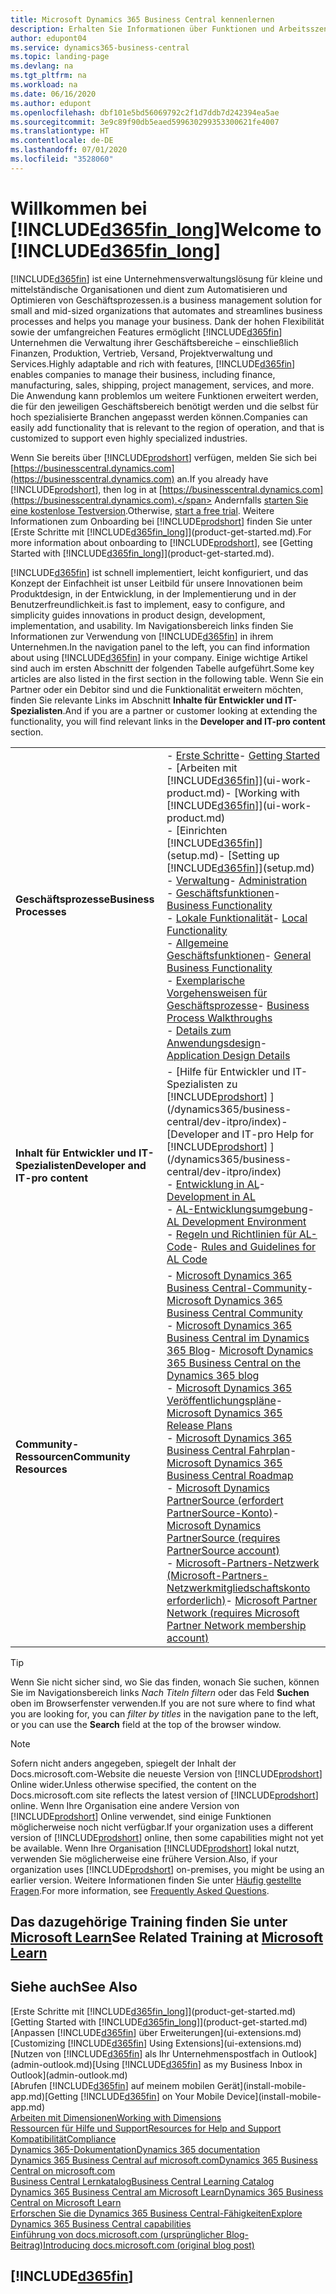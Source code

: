 ```yaml
---
title: Microsoft Dynamics 365 Business Central kennenlernen
description: Erhalten Sie Informationen über Funktionen und Arbeitsszenarien in Business Central, einer Unternehmensverwaltungslösung für kleine und mittelständische Organisationen.
author: edupont04
ms.service: dynamics365-business-central
ms.topic: landing-page
ms.devlang: na
ms.tgt_pltfrm: na
ms.workload: na
ms.date: 06/16/2020
ms.author: edupont
ms.openlocfilehash: dbf101e5bd56069792c2f1d7ddb7d242394ea5ae
ms.sourcegitcommit: 3e9c89f90db5eaed599630299353300621fe4007
ms.translationtype: HT
ms.contentlocale: de-DE
ms.lasthandoff: 07/01/2020
ms.locfileid: "3528060"
---
```

# <a name="welcome-to-d365fin_long"></a><span data-ttu-id="00d8c-103">Willkommen bei [!INCLUDE[d365fin_long](includes/d365fin_long_md.md)]</span><span class="sxs-lookup"><span data-stu-id="00d8c-103">Welcome to [!INCLUDE[d365fin_long](includes/d365fin_long_md.md)]</span></span>

[!INCLUDE[d365fin](includes/d365fin_md.md)] <span data-ttu-id="00d8c-104">ist eine Unternehmensverwaltungslösung für kleine und mittelständische Organisationen und dient zum Automatisieren und Optimieren von Geschäftsprozessen.</span><span class="sxs-lookup"><span data-stu-id="00d8c-104">is a business management solution for small and mid-sized organizations that automates and streamlines business processes and helps you manage your business.</span></span> <span data-ttu-id="00d8c-105">Dank der hohen Flexibilität sowie der umfangreichen Features ermöglicht [!INCLUDE[d365fin](includes/d365fin_md.md)] Unternehmen die Verwaltung ihrer Geschäftsbereiche – einschließlich Finanzen, Produktion, Vertrieb, Versand, Projektverwaltung und Services.</span><span class="sxs-lookup"><span data-stu-id="00d8c-105">Highly adaptable and rich with features, [!INCLUDE[d365fin](includes/d365fin_md.md)] enables companies to manage their business, including finance, manufacturing, sales, shipping, project management, services, and more.</span></span> <span data-ttu-id="00d8c-106">Die Anwendung kann problemlos um weitere Funktionen erweitert werden, die für den jeweiligen Geschäftsbereich benötigt werden und die selbst für hoch spezialisierte Branchen angepasst werden können.</span><span class="sxs-lookup"><span data-stu-id="00d8c-106">Companies can easily add functionality that is relevant to the region of operation, and that is customized to support even highly specialized industries.</span></span>

<span data-ttu-id="00d8c-107">Wenn Sie bereits über [!INCLUDE[prodshort](includes/prodshort.md)] verfügen, melden Sie sich bei [https://businesscentral.dynamics.com](https://businesscentral.dynamics.com) an.</span><span class="sxs-lookup"><span data-stu-id="00d8c-107">If you already have [!INCLUDE[prodshort](includes/prodshort.md)], then log in at [https://businesscentral.dynamics.com](https://businesscentral.dynamics.com).</span></span> <span data-ttu-id="00d8c-108">Andernfalls [starten Sie eine kostenlose Testversion](https://go.microsoft.com/fwlink/?linkid=847861).</span><span class="sxs-lookup"><span data-stu-id="00d8c-108">Otherwise, [start a free trial](https://go.microsoft.com/fwlink/?linkid=847861).</span></span> <span data-ttu-id="00d8c-109">Weitere Informationen zum Onboarding bei [!INCLUDE[prodshort](includes/prodshort.md)] finden Sie unter [Erste Schritte mit [!INCLUDE[d365fin_long](includes/d365fin_long_md.md)]](product-get-started.md).</span><span class="sxs-lookup"><span data-stu-id="00d8c-109">For more information about onboarding to [!INCLUDE[prodshort](includes/prodshort.md)], see [Getting Started with [!INCLUDE[d365fin_long](includes/d365fin_long_md.md)]](product-get-started.md).</span></span>  

[!INCLUDE[d365fin](includes/d365fin_md.md)] <span data-ttu-id="00d8c-110">ist schnell implementiert, leicht konfiguriert, und das Konzept der Einfachheit ist unser Leitbild für unsere Innovationen beim Produktdesign, in der Entwicklung, in der Implementierung und in der Benutzerfreundlichkeit.</span><span class="sxs-lookup"><span data-stu-id="00d8c-110">is fast to implement, easy to configure, and simplicity guides innovations in product design, development, implementation, and usability.</span></span> <span data-ttu-id="00d8c-111">Im Navigationsbereich links finden Sie Informationen zur Verwendung von [!INCLUDE[d365fin](includes/d365fin_md.md)] in ihrem Unternehmen.</span><span class="sxs-lookup"><span data-stu-id="00d8c-111">In the navigation panel to the left, you can find information about using [!INCLUDE[d365fin](includes/d365fin_md.md)] in your company.</span></span> <span data-ttu-id="00d8c-112">Einige wichtige Artikel sind auch im ersten Abschnitt der folgenden Tabelle aufgeführt.</span><span class="sxs-lookup"><span data-stu-id="00d8c-112">Some key articles are also listed in the first section in the following table.</span></span> <span data-ttu-id="00d8c-113">Wenn Sie ein Partner oder ein Debitor sind und die Funktionalität erweitern möchten, finden Sie relevante Links im Abschnitt **Inhalte für Entwickler und IT-Spezialisten**.</span><span class="sxs-lookup"><span data-stu-id="00d8c-113">And if you are a partner or customer looking at extending the functionality, you will find relevant links in the **Developer and IT-pro content** section.</span></span>  

|||  
|-|-|  
|<span data-ttu-id="00d8c-114">**Geschäftsprozesse**</span><span class="sxs-lookup"><span data-stu-id="00d8c-114">**Business Processes**</span></span>|<span data-ttu-id="00d8c-115">-   [Erste Schritte](product-get-started.md)</span><span class="sxs-lookup"><span data-stu-id="00d8c-115">-   [Getting Started](product-get-started.md)</span></span><br /><span data-ttu-id="00d8c-116">-   [Arbeiten mit [!INCLUDE[d365fin](includes/d365fin_md.md)]](ui-work-product.md)</span><span class="sxs-lookup"><span data-stu-id="00d8c-116">-   [Working with [!INCLUDE[d365fin](includes/d365fin_md.md)]](ui-work-product.md)</span></span><br /><span data-ttu-id="00d8c-117">-   [Einrichten [!INCLUDE[d365fin](includes/d365fin_md.md)]](setup.md)</span><span class="sxs-lookup"><span data-stu-id="00d8c-117">-   [Setting up [!INCLUDE[d365fin](includes/d365fin_md.md)]](setup.md)</span></span><br /><span data-ttu-id="00d8c-118">-   [Verwaltung](admin-setup-and-administration.md)</span><span class="sxs-lookup"><span data-stu-id="00d8c-118">-   [Administration](admin-setup-and-administration.md)</span></span><br /><span data-ttu-id="00d8c-119">-   [Geschäftsfunktionen](across-business-functionality.md)</span><span class="sxs-lookup"><span data-stu-id="00d8c-119">-   [Business Functionality](across-business-functionality.md)</span></span><br /><span data-ttu-id="00d8c-120">-   [Lokale Funktionalität](LocalFunctionality/Austria/austria-local-functionality.md)</span><span class="sxs-lookup"><span data-stu-id="00d8c-120">-   [Local Functionality](LocalFunctionality/Austria/austria-local-functionality.md)</span></span><br /><span data-ttu-id="00d8c-121">-   [Allgemeine Geschäftsfunktionen](ui-across-business-areas.md)</span><span class="sxs-lookup"><span data-stu-id="00d8c-121">-   [General Business Functionality](ui-across-business-areas.md)</span></span><br /><span data-ttu-id="00d8c-122">-   [Exemplarische Vorgehensweisen für Geschäftsprozesse](walkthrough-business-process-walkthroughs.md)</span><span class="sxs-lookup"><span data-stu-id="00d8c-122">-   [Business Process Walkthroughs](walkthrough-business-process-walkthroughs.md)</span></span><br /><span data-ttu-id="00d8c-123">-   [Details zum Anwendungsdesign](design-details-application-design.md)</span><span class="sxs-lookup"><span data-stu-id="00d8c-123">-   [Application Design Details](design-details-application-design.md)</span></span>|  
|<span data-ttu-id="00d8c-124">**Inhalt für Entwickler und IT-Spezialisten**</span><span class="sxs-lookup"><span data-stu-id="00d8c-124">**Developer and IT-pro content**</span></span>|<span data-ttu-id="00d8c-125">-   [Hilfe für Entwickler und IT-Spezialisten zu [!INCLUDE[prodshort](includes/prodshort.md)] ](/dynamics365/business-central/dev-itpro/index)</span><span class="sxs-lookup"><span data-stu-id="00d8c-125">-   [Developer and IT-pro Help for [!INCLUDE[prodshort](includes/prodshort.md)] ](/dynamics365/business-central/dev-itpro/index)</span></span><br /><span data-ttu-id="00d8c-126">-   [Entwicklung in AL](/dynamics365/business-central/dev-itpro/developer/devenv-dev-overview)</span><span class="sxs-lookup"><span data-stu-id="00d8c-126">-   [Development in AL](/dynamics365/business-central/dev-itpro/developer/devenv-dev-overview)</span></span><br /><span data-ttu-id="00d8c-127">-   [AL-Entwicklungsumgebung](/dynamics365/business-central/dev-itpro/developer/devenv-reference-overview)</span><span class="sxs-lookup"><span data-stu-id="00d8c-127">-   [AL Development Environment](/dynamics365/business-central/dev-itpro/developer/devenv-reference-overview)</span></span><br /><span data-ttu-id="00d8c-128">-   [Regeln und Richtlinien für AL-Code](/dynamics365/business-central/dev-itpro/compliance/apptest-overview)</span><span class="sxs-lookup"><span data-stu-id="00d8c-128">-   [Rules and Guidelines for AL Code](/dynamics365/business-central/dev-itpro/compliance/apptest-overview)</span></span>|  
|<span data-ttu-id="00d8c-129">**Community-Ressourcen**</span><span class="sxs-lookup"><span data-stu-id="00d8c-129">**Community Resources**</span></span>|<span data-ttu-id="00d8c-130">-   [Microsoft Dynamics 365 Business Central-Community](https://community.dynamics.com/business)</span><span class="sxs-lookup"><span data-stu-id="00d8c-130">-   [Microsoft Dynamics 365 Business Central Community](https://community.dynamics.com/business)</span></span><br /><span data-ttu-id="00d8c-131">-   [Microsoft Dynamics 365 Business Central im Dynamics 365 Blog](https://cloudblogs.microsoft.com/dynamics365/it/product/business-central/)</span><span class="sxs-lookup"><span data-stu-id="00d8c-131">-   [Microsoft Dynamics 365 Business Central on the Dynamics 365 blog](https://cloudblogs.microsoft.com/dynamics365/it/product/business-central/)</span></span><br /><span data-ttu-id="00d8c-132">-   [Microsoft Dynamics 365 Veröffentlichungspläne](https://go.microsoft.com/fwlink/?linkid=2047422)</span><span class="sxs-lookup"><span data-stu-id="00d8c-132">-   [Microsoft Dynamics 365 Release Plans](https://go.microsoft.com/fwlink/?linkid=2047422)</span></span><br /><span data-ttu-id="00d8c-133">-   [Microsoft Dynamics 365 Business Central Fahrplan](https://dynamics.microsoft.com/roadmap/business-central/)</span><span class="sxs-lookup"><span data-stu-id="00d8c-133">-   [Microsoft Dynamics 365 Business Central Roadmap](https://dynamics.microsoft.com/roadmap/business-central/)</span></span><br /><span data-ttu-id="00d8c-134">-   [Microsoft Dynamics PartnerSource \(erfordert PartnerSource-Konto\)](https://mbs.microsoft.com/partnersource)</span><span class="sxs-lookup"><span data-stu-id="00d8c-134">-   [Microsoft Dynamics PartnerSource \(requires PartnerSource account\)](https://mbs.microsoft.com/partnersource)</span></span><br /><span data-ttu-id="00d8c-135">-   [Microsoft-Partners-Netzwerk \(Microsoft-Partners-Netzwerkmitgliedschaftskonto erforderlich\)](https://mspartner.microsoft.com/en/us/windows/index.aspx)</span><span class="sxs-lookup"><span data-stu-id="00d8c-135">-   [Microsoft Partner Network \(requires Microsoft Partner Network membership account\)](https://mspartner.microsoft.com/en/us/windows/index.aspx)</span></span>|  

> [!TIP]
> <span data-ttu-id="00d8c-136">Wenn Sie nicht sicher sind, wo Sie das finden, wonach Sie suchen, können Sie im Navigationsbereich links *Nach Titeln filtern* oder das Feld **Suchen** oben im Browserfenster verwenden.</span><span class="sxs-lookup"><span data-stu-id="00d8c-136">If you are not sure where to find what you are looking for, you can *filter by titles* in the navigation pane to the left, or you can use the **Search** field at the top of the browser window.</span></span>

> [!NOTE]
> <span data-ttu-id="00d8c-137">Sofern nicht anders angegeben, spiegelt der Inhalt der Docs.microsoft.com-Website die neueste Version von [!INCLUDE[prodshort](includes/prodshort.md)] Online wider.</span><span class="sxs-lookup"><span data-stu-id="00d8c-137">Unless otherwise specified, the content on the Docs.microsoft.com site reflects the latest version of [!INCLUDE[prodshort](includes/prodshort.md)] online.</span></span> <span data-ttu-id="00d8c-138">Wenn Ihre Organisation eine andere Version von [!INCLUDE[prodshort](includes/prodshort.md)] Online verwendet, sind einige Funktionen möglicherweise noch nicht verfügbar.</span><span class="sxs-lookup"><span data-stu-id="00d8c-138">If your organization uses a different version of [!INCLUDE[prodshort](includes/prodshort.md)] online, then some capabilities might not yet be available.</span></span> <span data-ttu-id="00d8c-139">Wenn Ihre Organisation [!INCLUDE[prodshort](includes/prodshort.md)] lokal nutzt, verwenden Sie möglicherweise eine frühere Version.</span><span class="sxs-lookup"><span data-stu-id="00d8c-139">Also, if your organization uses [!INCLUDE[prodshort](includes/prodshort.md)] on-premises, you might be using an earlier version.</span></span> <span data-ttu-id="00d8c-140">Weitere Informationen finden Sie unter [Häufig gestellte Fragen](across-faq.md).</span><span class="sxs-lookup"><span data-stu-id="00d8c-140">For more information, see [Frequently Asked Questions](across-faq.md).</span></span>

## <a name="see-related-training-at-microsoft-learn"></a><span data-ttu-id="00d8c-141">Das dazugehörige Training finden Sie unter [Microsoft Learn](/learn/browse/?products=dynamics-business-central)</span><span class="sxs-lookup"><span data-stu-id="00d8c-141">See Related Training at [Microsoft Learn](/learn/browse/?products=dynamics-business-central)</span></span>

## <a name="see-also"></a><span data-ttu-id="00d8c-142">Siehe auch</span><span class="sxs-lookup"><span data-stu-id="00d8c-142">See Also</span></span>

<span data-ttu-id="00d8c-143">[Erste Schritte mit [!INCLUDE[d365fin_long](includes/d365fin_long_md.md)]](product-get-started.md)</span><span class="sxs-lookup"><span data-stu-id="00d8c-143">[Getting Started with [!INCLUDE[d365fin_long](includes/d365fin_long_md.md)]](product-get-started.md)</span></span>  
<span data-ttu-id="00d8c-144">[Anpassen [!INCLUDE[d365fin](includes/d365fin_md.md)] über Erweiterungen](ui-extensions.md)</span><span class="sxs-lookup"><span data-stu-id="00d8c-144">[Customizing [!INCLUDE[d365fin](includes/d365fin_md.md)] Using Extensions](ui-extensions.md)</span></span>  
<span data-ttu-id="00d8c-145">[Nutzen von [!INCLUDE[d365fin](includes/d365fin_md.md)] als Ihr Unternehmenspostfach in Outlook](admin-outlook.md)</span><span class="sxs-lookup"><span data-stu-id="00d8c-145">[Using [!INCLUDE[d365fin](includes/d365fin_md.md)] as my Business Inbox in Outlook](admin-outlook.md)</span></span>  
<span data-ttu-id="00d8c-146">[Abrufen [!INCLUDE[d365fin](includes/d365fin_md.md)] auf meinem mobilen Gerät](install-mobile-app.md)</span><span class="sxs-lookup"><span data-stu-id="00d8c-146">[Getting [!INCLUDE[d365fin](includes/d365fin_md.md)] on Your Mobile Device](install-mobile-app.md)</span></span>  
[<span data-ttu-id="00d8c-147">Arbeiten mit Dimensionen</span><span class="sxs-lookup"><span data-stu-id="00d8c-147">Working with Dimensions</span></span>](finance-dimensions.md)  
[<span data-ttu-id="00d8c-148">Ressourcen für Hilfe und Support</span><span class="sxs-lookup"><span data-stu-id="00d8c-148">Resources for Help and Support</span></span>](product-help-and-support.md)  
[<span data-ttu-id="00d8c-149">Kompatibilität</span><span class="sxs-lookup"><span data-stu-id="00d8c-149">Compliance</span></span>](compliance/compliance-overview.md)  
[<span data-ttu-id="00d8c-150">Dynamics 365-Dokumentation</span><span class="sxs-lookup"><span data-stu-id="00d8c-150">Dynamics 365 documentation</span></span>](/dynamics365/)  
[<span data-ttu-id="00d8c-151">Dynamics 365 Business Central auf microsoft.com</span><span class="sxs-lookup"><span data-stu-id="00d8c-151">Dynamics 365 Business Central on microsoft.com</span></span>](https://dynamics.microsoft.com/business-central/overview/)  
[<span data-ttu-id="00d8c-152">Business Central Lernkatalog</span><span class="sxs-lookup"><span data-stu-id="00d8c-152">Business Central Learning Catalog</span></span>](readiness/readiness-learning-catalog.md)  
[<span data-ttu-id="00d8c-153">Dynamics 365 Business Central am Microsoft Learn</span><span class="sxs-lookup"><span data-stu-id="00d8c-153">Dynamics 365 Business Central on Microsoft Learn</span></span>](/learn/browse/?products=dynamics-business-central)  
[<span data-ttu-id="00d8c-154">Erforschen Sie die Dynamics 365 Business Central-Fähigkeiten</span><span class="sxs-lookup"><span data-stu-id="00d8c-154">Explore Dynamics 365 Business Central capabilities</span></span>](https://dynamics.microsoft.com/business-central/capabilities/)  
[<span data-ttu-id="00d8c-155">Einführung von docs.microsoft.com (ursprünglicher Blog-Beitrag)</span><span class="sxs-lookup"><span data-stu-id="00d8c-155">Introducing docs.microsoft.com (original blog post)</span></span>](https://docs.microsoft.com/teamblog/introducing-docs-microsoft-com)  

## [!INCLUDE[d365fin](includes/free_trial_md.md)]
